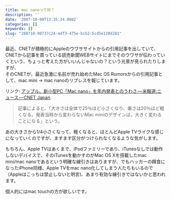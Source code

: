 ```yaml
---
title: mac nanoって何？
description: ''
date: '2007-10-09T13:35:34.000Z'
categories: []
keywords: []
slug: "200710-90737c24-adf3-475e-bcb2-5cd5e120d281"
---
```

最近、CNETが積極的にAppleのウワササイトからの引用記事を出していて、CNETから記事を買っている読売新聞WEBサイトにまでそのウワサが伝わっていくという、ちょっと考えた方がいいんじゃないの？という光景が見られたりしますが、  
そのCNETが、最近急激に名前が売れ始めたMac OS Rumorsからの引用記事として、mac mini → mac nanoのリプレスを報じています。

リンク: [アップル、新小型PC「Mac nano」を年内発表とのうわさ — 米報道:ニュース — CNET Japan](http://japan.cnet.com/news/tech/story/0,2000056025,20358222,00.htm "アップル、新小型PC「Mac nano」を年内発表とのうわさ--米報道:ニュース - CNET Japan").

> 記事によると、「大きさは全体で25％ほど小さくなり、重さは20％ほど軽くなる。発表当時から変わらないMac miniのデザインは、大きく変わることになる」という。

あの大きさから1/4小さくなって、軽くなると、ほとんどApple TVライクな感じになっていくのですが、ますます区分がつけられなくなるような気がします。

もちろん、Apple TVはあくまで、iPodファミリーであり、iTunesなしでは動作しないデバイスで、そのiTunesを動かすのがMac OS Xを搭載したmac mini/mac nanoであるという明確な線引きはありますが、でもハッカーの餌食になったiPhone同様、Apple TVをmac nano化してしまう人たちもいるので（Appleはこっちは禁止しないと明言)、あまり有効な線引きではないかと思われます。

個人的にはmac touchの方が欲しいです。